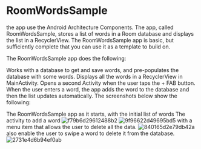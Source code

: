 # RoomWordsSample
the app use the Android Architecture Components. The app, called RoomWordsSample, stores a list of words in a Room database and displays the list in a RecyclerView. The RoomWordsSample app is basic, but sufficiently complete that you can use it as a template to build on.

The RoomWordsSample app does the following:

Works with a database to get and save words, and pre-populates the database with some words.
Displays all the words in a RecyclerView in MainActivity.
Opens a second Activity when the user taps the + FAB button. When the user enters a word, the app adds the word to the database and then the list updates automatically.
The screenshots below show the following:

The RoomWordsSample app as it starts, with the initial list of words
The activity to add a word
![f79b6d29612488b2](https://user-images.githubusercontent.com/75279465/141947409-8473c9ae-a829-4277-895c-209aa99a2409.png)
![9f96622d49695bd5](https://user-images.githubusercontent.com/75279465/141947417-da4c76b1-eaf2-4ea9-8213-c8f5cb040d6a.png)
with a menu item that allows the user to delete all the data.
![840165d2e79db42a](https://user-images.githubusercontent.com/75279465/142295184-78dbdd38-dca4-4cb2-a507-cc86ab6123eb.png)
also enable the user to swipe a word to delete it from the database.
![2731e4d6b94ef0ab](https://user-images.githubusercontent.com/75279465/142295187-b2e57e2e-1911-447e-927e-cb71a5cf5bba.png)
